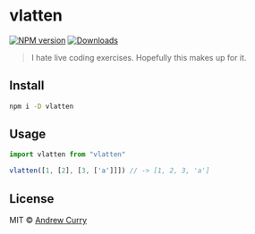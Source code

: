# vlatten

[![NPM version][npm-image]][npm-url]
[![Downloads][download-badge]][npm-url]

> I hate live coding exercises. Hopefully this makes up for it.

## Install

```sh
npm i -D vlatten
```

## Usage

```js
import vlatten from "vlatten"

vlatten([1, [2], [3, ['a']]]) // -> [1, 2, 3, 'a']
```

## License

MIT © [Andrew Curry](http://github.com/acurry)

[npm-url]: https://npmjs.org/package/vlatten
[npm-image]: https://img.shields.io/npm/v/vlatten.svg?style=flat-square

[download-badge]: http://img.shields.io/npm/dm/vlatten.svg?style=flat-square
